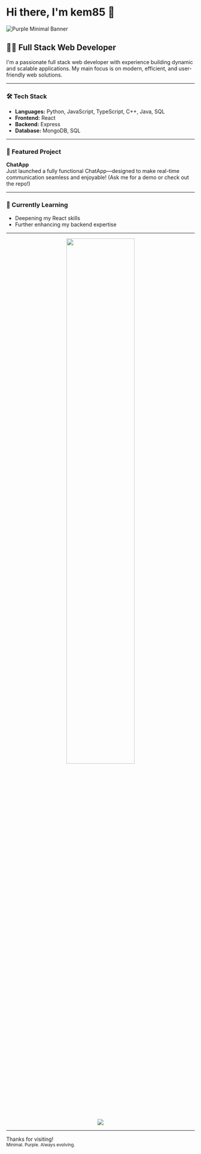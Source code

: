 # Hi there, I'm kem85 👋

![Purple Minimal Banner](https://capsule-render.vercel.app/api?type=waving&color=8e44ad&height=180&section=header&text=kem85&fontSize=50&fontColor=ffffff)

## 👨‍💻 Full Stack Web Developer

I'm a passionate full stack web developer with experience building dynamic and scalable applications. My main focus is on modern, efficient, and user-friendly web solutions.

---

### 🛠️ Tech Stack

- **Languages:** Python, JavaScript, TypeScript, C++, Java, SQL
- **Frontend:** React
- **Backend:** Express
- **Database:** MongoDB, SQL

---

### 🚀 Featured Project

**ChatApp**  
Just launched a fully functional ChatApp—designed to make real-time communication seamless and enjoyable! (Ask me for a demo or check out the repo!)

---

### 🌱 Currently Learning

- Deepening my React skills
- Further enhancing my backend expertise

---

<!-- Purple minimal divider -->
<p align="center">
  <img src="[https://user-images.githubusercontent.com/kem85/purple-divider.png](https://avatars.githubusercontent.com/u/95261830?v=4)" width="60%" />
</p>

<!-- GitHub Stats (Optional) -->
<p align="center">
  <img src="https://github-readme-stats.vercel.app/api?username=kem85&show_icons=true&theme=purple&hide_title=true" />
</p>

---

Thanks for visiting!  
<sub>Minimal. Purple. Always evolving.</sub>
